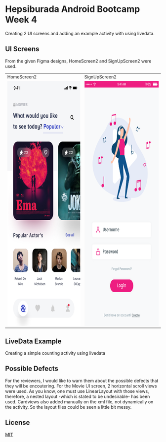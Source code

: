 # Hepsiburada Android Bootcamp Week 4

Creating 2 UI screens and adding an example activity with using livedata. 

## UI Screens

From the given Figma designs, HomeScreen2 and SignUpScreen2 were used.

<table>
  <tr>
    <td>HomeScreen2</td>
     <td>SignUpScreen2</td>    
  </tr>
  <tr>
    <td><img src="https://github.com/Hepsiburada-Mobil-Android-Bootcamp/edakuntalp-odev1/blob/master/Home%20Screen2.jpg" width="400" height="790"></td>
    <td> <img src="https://github.com/Hepsiburada-Mobil-Android-Bootcamp/edakuntalp-odev1/blob/master/SignScreen2.png" width="400" height="790"></td>
  </tr>
 </table>
       



## LiveData Example

Creating a simple counting activity using livedata


## Possible Defects 

For the reviewers, I would like to warn them about the possible defects that they will be encoutering. For the Movie UI screen, 2 horizontal scroll views were used. As you know, one must use LinearLayout with those views, therefore, a nested layout -which is stated to be undesirable- has been used. Cardviews also added manually on the xml file, not dynamically on the activity. So the layout files could be seen a little bit messy.


## License
[MIT](https://choosealicense.com/licenses/mit/)
